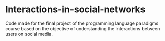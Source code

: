# Interactions-in-social-networks
 Code made for the final project of the programming language paradigms course based on the objective of understanding the interactions between users on social media.
